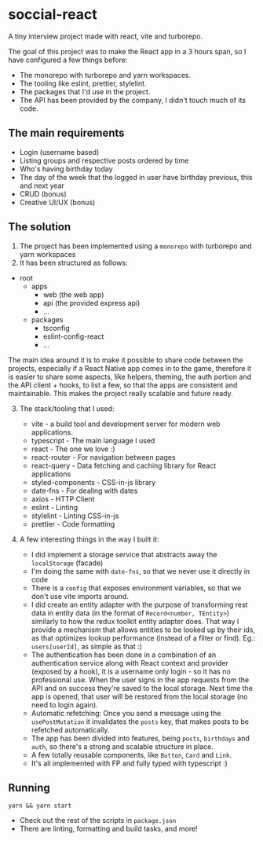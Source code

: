 # soccial-react

A tiny interview project made with react, vite and turborepo.

The goal of this project was to make the React app in a 3 hours span, so I have configured a few things before:
- The monorepo with turborepo and yarn workspaces.
- The tooling like eslint, prettier, stylelint.
- The packages that I'd use in the project.
- The API has been provided by the company, I didn't touch much of its code.

## The main requirements

- Login (username based)
- Listing groups and respective posts ordered by time
- Who's having birthday today
- The day of the week that the logged in user have birthday previous, this and next year
- CRUD (bonus)
- Creative UI/UX (bonus)

## The solution

1. The project has been implemented using a `monorepo` with turborepo and yarn workspaces
2. It has been structured as follows:

- root
  - apps
    - web (the web app)
    - api (the provided express api)
    - ...
  - packages
    - tsconfig
    - eslint-config-react
    - ...

The main idea around it is to make it possible to share code between the projects, especially if a React Native app comes in to the game, therefore it is easier to share some aspects, like helpers, theming, the auth portion and the API client + hooks, to list a few, so that the apps are consistent and maintainable.
This makes the project really scalable and future ready.

3. The stack/tooling that I used:

   - vite - a build tool and development server for modern web applications.
   - typescript - The main language I used
   - react - The one we love :)
   - react-router - For navigation between pages
   - react-query - Data fetching and caching library for React applications
   - styled-components - CSS-in-js library
   - date-fns - For dealing with dates
   - axios - HTTP Client
   - eslint - Linting
   - stylelint - Linting CSS-in-js
   - prettier - Code formatting

4. A few interesting things in the way I built it:
   - I did implement a storage service that abstracts away the `localStorage` (facade)
   - I'm doing the same with `date-fns`, so that we never use it directly in code
   - There is a `config` that exposes environment variables, so that we don't use vite imports around.
   - I did create an entity adapter with the purpose of transforming rest data in entity data (in the format of `Record<number, TEntity>`) similarly to how the redux toolkit entity adapter does. That way I provide a mechanism that allows entities to be looked up by their ids, as that optimizes lookup performance (instead of a filter or find). Eg.: `users[userId]`, as simple as that :)
   - The authentication has been done in a combination of an authentication service along with React context and provider (exposed by a hook), it is a username only login - so it has no professional use. When the user signs in the app requests from the API and on success they're saved to the local storage. Next time the app is opened, that user will be restored from the local storage (no need to login again).
   - Automatic refetching: Once you send a message using the `usePostMutation` it invalidates the `posts` key, that makes posts to be refetched automatically.
   - The app has been divided into features, being `posts`, `birthdays` and `auth`, so there's a strong and scalable structure in place.
   - A few totally reusable components, like `Button`, `Card` and `Link`.
   - It's all implemented with FP and fully typed with typescript :)

## Running

`yarn && yarn start`

- Check out the rest of the scripts in `package.json`
- There are linting, formatting and build tasks, and more!
